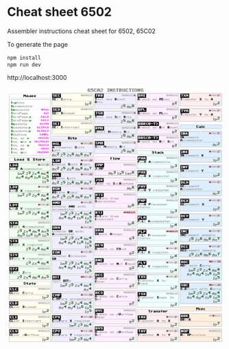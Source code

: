 # Cheat sheet 6502
Assembler instructions cheat sheet for 6502, 65C02

To generate the page

```
npm install
npm run dev
```

http://localhost:3000

![Cheat sheet 65C02](https://github.com/Oleg-Imanilov/cheat-sheet-6502/raw/master/cheat-sheet-65C02.png)
